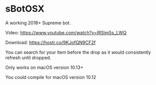 # sBotOSX

A working 2018+ Supreme bot.

Video: https://www.youtube.com/watch?v=IRSim5s_LWQ

Download: https://hostr.co/9KJofQN9CF2f

You can search for your item before the drop as it would consistently refresh until dropped.

Only works on macOS version 10.13+

You could compile for macOS version 10.12
